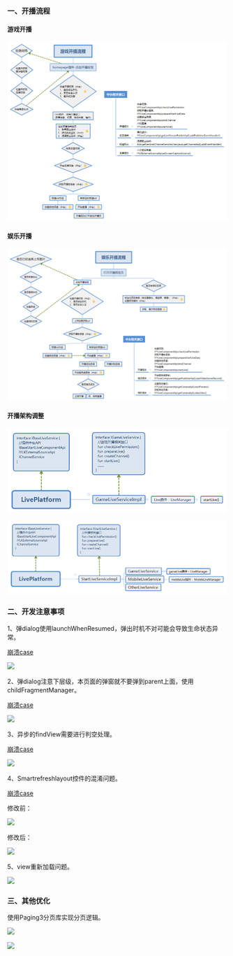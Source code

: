 ### 一、开播流程

#### 游戏开播

![](game.png)


#### 娱乐开播

![](mobile.png)


#### 开播架构调整

![](LivePlatform.png)


![](LivePlatformPro.png)



### 二、开发注意事项


1、弹dialog使用launchWhenResumed，弹出时机不对可能会导致生命状态异常。

   [崩溃case](http://bug.yy.com/browse/ANASSI-588)
   
![](二-1-1.png)


2、弹dialog注意下层级，本页面的弹窗就不要弹到parent上面，使用childFragmentManager。
   
   [崩溃case](http://bug.yy.com/browse/ANASSI-824)

![](二-2-1.png)


3、异步的findView需要进行判空处理。
   
   [崩溃case](http://bug.yy.com/browse/ANASSI-837)
   
![](二-3-1.png)


4、Smartrefreshlayout控件的混淆问题。
   
   [崩溃case](http://bug.yy.com/browse/ANASSI-776)

修改前：

![](二-5-1.png)

修改后：

![](二-5-2.png)


5、view重新加载问题。

![](二-6-1.png)



###  三、其他优化


使用Paging3分页库实现分页逻辑。


![](三-1-1.webp)


![](三-1-2.png)

